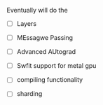 Eventually will do the
- [ ] Layers
- [ ] MEssagwe Passing
- [ ] Advanced AUtograd
- [ ] Swfit support for metal gpu
- [ ] compiling functionality
- [ ] sharding

